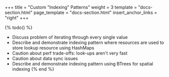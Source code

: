 +++
title = "Custom \"Indexing\" Patterns"
weight = 3
template = "docs-section.html"
page_template = "docs-section.html"
insert_anchor_links = "right"
+++

{% todo() %}

* Discuss problem of iterating through every single value
* Describe and demonstrate indexing pattern where resources are used to store lookup resource using HashMaps
* Caution about perf trade-offs: look-ups aren't very fast
* Caution about data sync issues
* Describe and demonstrate indexing pattern using BTrees for spatial indexing
{% end %}
